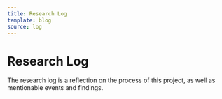 ```yaml
---
title: Research Log
template: blog
source: log
---
```

# Research Log
The research log is a reflection on the process of this project, as well as mentionable events and findings.

